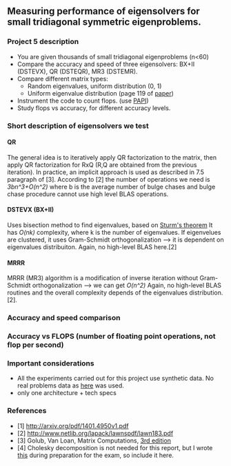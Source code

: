 ## Measuring performance of eigensolvers for small tridiagonal symmetric eigenproblems.

### Project **5** description

* You are given thousands of small tridiagonal eigenproblems (n<60)           
* Compare the accuracy and speed of three eigensolvers: BX+II (DSTEVX), QR (DSTEQR), MR3 (DSTEMR).
* Compare different matrix types:
   * Random eigenvalues, uniform distribution (0, 1)                            
   * Uniform eigenvalue distribution (page 119 of [paper](http://arxiv.org/pdf/1401.4950v1.pdf))
* Instrument the code to count flops. (use [PAPI](http://icl.cs.utk.edu/papi/))
* Study flops vs accuracy, for different accuracy levels.

### Short description of eigensolvers we test

#### QR

The general idea is to iteratively apply QR factorization to the matrix, then apply QR factorization for RxQ (R,Q are obtained from the previous iteration). In practice, an implicit approach is used as described in 7.5 paragraph of [3]. According to [2] the number of operations we need is *3bn^3+O(n^2)* where b is the average number of bulge chases and bulge chase procedure cannot use high level BLAS operations.

#### DSTEVX (BX+II)
Uses bisection method to find eigenvalues, based on [Sturm's theorem](https://en.wikipedia.org/wiki/Sturm%27s_theorem) It has *O(nk)* complexity, where k is the number of eigenvalues. If eigenvelues are clustered, it uses Gram-Schmidt orthogonalization --> it is dependent on eigenvalues distribuiton.  Again, no high-level BLAS here.[2]

#### MRRR
MRRR (MR3) algorithm is a modification of inverse iteration without Gram-Schmidt orthogonalization --> we can get *O(n^2)* Again, no high-level BLAS routines and the overall complexity depends of the eigenvalues distribution. [2]. 

### Accuracy and speed comparison

### Accuracy vs FLOPS (number of floating point operations, **not** flop per second)

### Important considerations

* All the experiments carried out for this project use synthetic data. No real problems data as [here](http://www.netlib.org/lapack/lawnspdf/lawn183.pdf) was used.
* only one architecture + tech specs

### References
* [1] http://arxiv.org/pdf/1401.4950v1.pdf
* [2] http://www.netlib.org/lapack/lawnspdf/lawn183.pdf
* [3] Golub, Van Loan, Matrix Computations, [3rd edition](http://web.mit.edu/ehliu/Public/sclark/Golub%20G.H.,%20Van%20Loan%20C.F.-%20Matrix%20Computations.pdf)
* [4] Cholesky decomposition is not needed for this report, but I wrote [this](https://github.com/yobibyte/yobiblog/issues/5) during preparation for the exam, so include it here.
